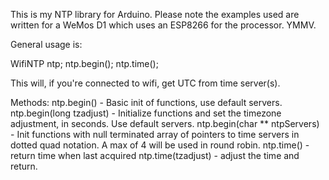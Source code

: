 
This is my NTP library for Arduino. Please note the examples used are written 
for a WeMos D1 which uses an ESP8266 for the processor. YMMV. 

General usage is: 

WifiNTP ntp;
ntp.begin();
ntp.time();

This will, if you're connected to wifi, get UTC from time server(s).

Methods: 
	ntp.begin()	- Basic init of functions, use default servers.
	ntp.begin(long tzadjust) - Initialize functions and set the timezone adjustment, in seconds. Use default servers.
	ntp.begin(char ** ntpServers) - Init functions with null terminated array of pointers to time
	servers in dotted quad notation. A max of 4 will be used in round robin.
	ntp.time() - return time when last acquired
	ntp.time(tzadjust) - adjust the time and return.
	
	
